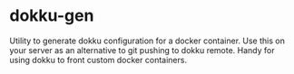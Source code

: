 dokku-gen
=========

Utility to generate dokku configuration for a docker container. Use this on your server as an alternative to git pushing to dokku remote. Handy for using dokku to front custom docker containers.
